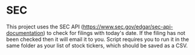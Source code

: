 # SEC

This project uses the SEC API (https://www.sec.gov/edgar/sec-api-documentation) to check for filings with today's date.
If the filing has not been checked then it will email it to you. 
Script requires you to run it in the same folder as your list of stock tickers, which should be saved as a CSV. 
